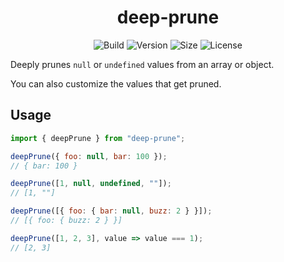 <h1 align="center">deep-prune</h1>

<div align="center">

![Build](https://github.com/rzane/deep-prune/workflows/Build/badge.svg)
![Version](https://img.shields.io/npm/v/deep-prune)
![Size](https://img.shields.io/bundlephobia/minzip/deep-prune)
![License](https://img.shields.io/npm/l/deep-prune)

</div>

Deeply prunes `null` or `undefined` values from an array or object.

You can also customize the values that get pruned.

## Usage

```javascript
import { deepPrune } from "deep-prune";

deepPrune({ foo: null, bar: 100 });
// { bar: 100 }

deepPrune([1, null, undefined, ""]);
// [1, ""]

deepPrune([{ foo: { bar: null, buzz: 2 } }]);
// [{ foo: { buzz: 2 } }]

deepPrune([1, 2, 3], value => value === 1);
// [2, 3]
```
